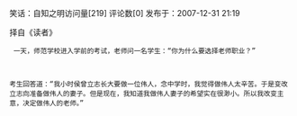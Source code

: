 笑话：自知之明访问量[219] 评论数[0] 发布于：2007-12-31 21:19

      



择自《读者》



     一天，师范学校进入学前的考试，老师问一名学生：“你为什么要选择老师职业？”



    考生回答道：“我小时侯曾立志长大要做一位伟人，念中学时，我觉得做伟人太辛苦。于是变改立志向准备做伟人的妻子。但是现在，我知道我做伟人妻子的希望实在很渺小。所以我改变主意，决定做伟人的老师。” 

